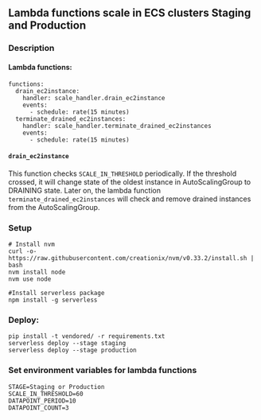 ## Lambda functions scale in ECS clusters Staging and Production
### Description
#### Lambda functions:
```
functions:
  drain_ec2instance:
    handler: scale_handler.drain_ec2instance
    events:
      - schedule: rate(15 minutes)
  terminate_drained_ec2instances:
    handler: scale_handler.terminate_drained_ec2instances
    events:
      - schedule: rate(15 minutes)
```
#### `drain_ec2instance`
This function checks `SCALE_IN_THRESHOLD` periodically. If the threshold crossed, it will change state of the oldest instance in AutoScalingGroup to DRAINING state. Later on, the lambda function `terminate_drained_ec2instances` will check and remove drained instances from the AutoScalingGroup.

### Setup
```
# Install nvm
curl -o- https://raw.githubusercontent.com/creationix/nvm/v0.33.2/install.sh | bash
nvm install node
nvm use node

#Install serverless package
npm install -g serverless
```

### Deploy:
```
pip install -t vendored/ -r requirements.txt
serverless deploy --stage staging
serverless deploy --stage production
```

### Set environment variables for lambda functions
```
STAGE=Staging or Production
SCALE_IN_THRESHOLD=60
DATAPOINT_PERIOD=10
DATAPOINT_COUNT=3
```
